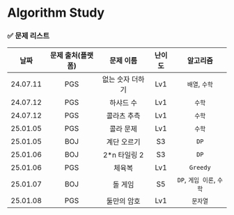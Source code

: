 # Algorithm Study

### ✅ 문제 리스트
|날짜|문제 출처(플랫폼)|문제 이름|난이도|알고리즘|
|:---:|:---:|:---:|:---:|:---:|
|24.07.11|PGS|없는 숫자 더하기|Lv1|```배열```, ```수학```|
|24.07.12|PGS|하샤드 수|Lv1|```수학```|
|24.07.12|PGS|콜라츠 추측|Lv1|```수학```|
|25.01.05|PGS|콜라 문제|Lv1|```수학```|
|25.01.05|BOJ|계단 오르기|S3|```DP```|
|25.01.06|BOJ|2*n 타일링 2|S3|```DP```|
|25.01.06|PGS|체육복|Lv1|```Greedy```|
|25.01.07|BOJ|돌 게임|S5|```DP```, ```게임 이론```, ```수학```|
|25.01.08|PGS|둘만의 암호|Lv1|```문자열```|
